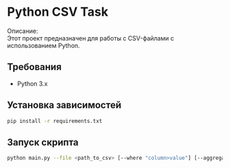 # Python CSV Task

Описание:  
Этот проект предназначен для работы с CSV-файлами с использованием Python.

## Требования

- Python 3.x

## Установка зависимостей

```bash
pip install -r requirements.txt
```

## Запуск скрипта

```bash
python main.py --file <path_to_csv> [--where "column>value"] [--aggregate "column=operation"]
```
